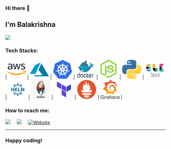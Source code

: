 ### Hi there 👋

## I'm Balakrishna

<img align="center" src="https://github-readme-stats.vercel.app/api?username=balakrishna222111&show_icons=true&title_color=ffc857&icon_color=8ac926&text_color=daf7dc&bg_color=151515">


<h3>Tech Stacks:</h3>

|<img src="https://raw.githubusercontent.com/balakrishna222111/balakrishna222111/main/assets/aws.png" width=60 alt="aws icon"> | <img src="https://raw.githubusercontent.com/balakrishna222111/balakrishna222111/main/assets/azure.png" width=60 alt="azure icon"> | <img src="https://raw.githubusercontent.com/balakrishna222111/balakrishna222111/main/assets/k8s.png" width=60 alt="k8s icon"> | <img src="https://raw.githubusercontent.com/balakrishna222111/balakrishna222111/main/assets/docker.png" width=60 alt="docker icon"> | <img src="https://raw.githubusercontent.com/balakrishna222111/balakrishna222111/main/assets/nodejs.png" width=60 alt="nodejs icon"> | <img src="https://raw.githubusercontent.com/balakrishna222111/balakrishna222111/main/assets/python.png" width=60 alt="python icon"> | <img src="https://raw.githubusercontent.com/balakrishna222111/balakrishna222111/main/assets/elk.png" width=60 alt="elk icon"> | <img src="https://raw.githubusercontent.com/balakrishna222111/balakrishna222111/main/assets/helm.png" width=60 alt="helm icon"> | <img src="https://raw.githubusercontent.com/balakrishna222111/balakrishna222111/main/assets/jenkins.png" width=60 alt="jenkins icon"> | <img src="https://raw.githubusercontent.com/balakrishna222111/balakrishna222111/main/assets/terraform.png" width=60 alt="terraform icon"> | <img src="https://raw.githubusercontent.com/balakrishna222111/balakrishna222111/main/assets/Prometheus.png" width=60 alt="Prometheus icon"> | <img src="https://raw.githubusercontent.com/balakrishna222111/balakrishna222111/main/assets/Grafana.png" width=60 alt="grafana icon"> |



<h3>How to reach me:</h3>

<a href="https://www.linkedin.com/in/balakrishna-teeda-b85b3492/" target="_blank"><img src="https://img.shields.io/badge/linkedin-%230077B5.svg?&style=for-the-badge&logo=linkedin&logoColor=white" /></a>&nbsp;&nbsp;&nbsp;&nbsp;
<a href="mailto:balakrishna222111@gmail.com?" target="_blank"><img src="https://img.shields.io/badge/gmail-%23D14836.svg?&style=for-the-badge&logo=gmail&logoColor=white" /></a>&nbsp;&nbsp;&nbsp;&nbsp;
<a href="https://balakrishna222111.github.io/balakrishna/" target="_blank"><img src="https://img.shields.io/badge/Website-%231ED760.svg?&style=for-the-badge&logo=Website&logoColor=white" alt="Website"></a>
<hr>

### Happy coding!

